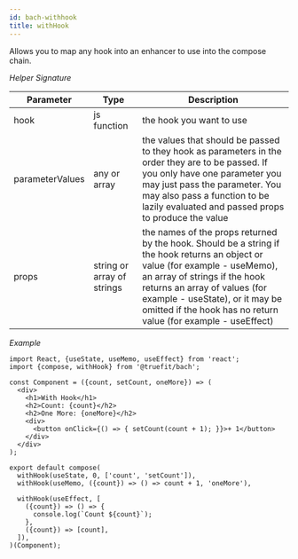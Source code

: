 ```yaml
---
id: bach-withhook
title: withHook
---
```


Allows you to map any hook into an enhancer to use into the compose chain.

_Helper Signature_

| Parameter       | Type                       | Description                                                                                                                                                                                                                                                                                         |
| --------------- | -------------------------- | --------------------------------------------------------------------------------------------------------------------------------------------------------------------------------------------------------------------------------------------------------------------------------------------------- |
| hook            | js function                | the hook you want to use                                                                                                                                                                                                                                                                            |
| parameterValues | any or array               | the values that should be passed to they hook as parameters in the order they are to be passed. If you only have one parameter you may just pass the parameter. You may also pass a function to be lazily evaluated and passed props to produce the value                                           |
| props           | string or array of strings | the names of the props returned by the hook. Should be a string if the hook returns an object or value (for example - useMemo), an array of strings if the hook returns an array of values (for example - useState), or it may be omitted if the hook has no return value (for example - useEffect) |

_Example_

```
import React, {useState, useMemo, useEffect} from 'react';
import {compose, withHook} from '@truefit/bach';

const Component = ({count, setCount, oneMore}) => (
  <div>
    <h1>With Hook</h1>
    <h2>Count: {count}</h2>
    <h2>One More: {oneMore}</h2>
    <div>
      <button onClick={() => { setCount(count + 1); }}>+ 1</button>
    </div>
  </div>
);

export default compose(
  withHook(useState, 0, ['count', 'setCount']),
  withHook(useMemo, ({count}) => () => count + 1, 'oneMore'),

  withHook(useEffect, [
    ({count}) => () => {
      console.log(`Count ${count}`);
    },
    ({count}) => [count],
  ]),
)(Component);
```